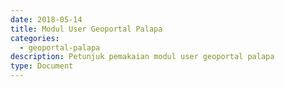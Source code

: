 ```yaml
---
date: 2018-05-14
title: Modul User Geoportal Palapa
categories:
  - geoportal-palapa
description: Petunjuk pemakaian modul user geoportal palapa
type: Document
---
```


